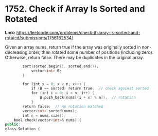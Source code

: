 # 1752. Check if Array Is Sorted and Rotated

**Link:** https://leetcode.com/problems/check-if-array-is-sorted-and-rotated/submissions/1756162534/

Given an array nums, return true if the array was originally sorted in non-decreasing order, then rotated some number of positions (including zero). Otherwise, return false. There may be duplicates in the original array.

```cpp
        sort(sorted.begin(), sorted.end());
            vector<int> B;
        }

        for (int x = 0; x < n; x++) {
            if (B == sorted) return true;  // check against sorted
            for (int i = 0; i < n; i++) {
                B.push_back(nums[(i + x) % n]);  // rotation
            }
        return false;  // no rotation matched
        vector<int> sorted(nums);
        int n = nums.size();
    bool check(vector<int>& nums) {
public:
class Solution {
```
